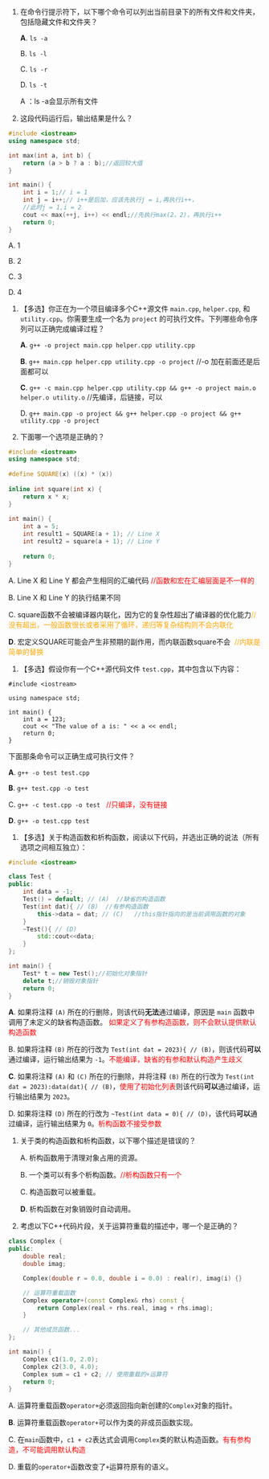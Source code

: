 1. 在命令行提示符下，以下哪个命令可以列出当前目录下的所有文件和文件夹，包括隐藏文件和文件夹？

   **A**. `ls -a`

   B. `ls -l`

   C. `ls -r`

   D. `ls -t`

   A ：ls -a会显示所有文件

1. 这段代码运行后，输出结果是什么？

```cpp
#include <iostream>
using namespace std;

int max(int a, int b) {
    return (a > b ? a : b);//返回较大值
}

int main() {
    int i = 1;// i = 1
    int j = i++;// i++是后加，应该先执行j = i,再执行i++，
    //此时j = 1,i = 2
    cout << max(++j, i++) << endl;//先执行max(2，2)，再执行i++
    return 0;
}
```

A. 1

B. 2

C. 3

D. 4

1. 【多选】你正在为一个项目编译多个C++源文件 `main.cpp`, `helper.cpp`, 和 `utility.cpp`。你需要生成一个名为 `project` 的可执行文件。下列哪些命令序列可以正确完成编译过程？

   **A**. `g++ -o project main.cpp helper.cpp utility.cpp`

   **B**. `g++ main.cpp helper.cpp utility.cpp -o project`  //-o 加在前面还是后面都可以

   **C**. `g++ -c main.cpp helper.cpp utility.cpp && g++ -o project main.o helper.o utility.o`   //先编译，后链接，可以

   D. `g++ main.cpp -o project && g++ helper.cpp -o project && g++ utility.cpp -o project`

2. 下面哪一个选项是正确的？

```cpp
#include <iostream>  
using namespace std;  
  
#define SQUARE(x) ((x) * (x))  
  
inline int square(int x) {  
    return x * x;  
}  
  
int main() {  
    int a = 5;  
    int result1 = SQUARE(a + 1); // Line X  
    int result2 = square(a + 1); // Line Y  
  
    return 0;  
}  
```

A. Line X 和 Line Y 都会产生相同的汇编代码  <font color='red'>//函数和宏在汇编层面是不一样的</font>

B. Line X 和 Line Y 的执行结果不同

C. square函数不会被编译器内联化，因为它的复杂性超出了编译器的优化能力<font color='orange'>//没有超出，一般函数很长或者采用了循环，递归等复杂结构则不会内联化</font>

**D**. 宏定义SQUARE可能会产生非预期的副作用，而内联函数square不会<font color='orange'>  //内联是简单的替换</font>

1. 【多选】假设你有一个C++源代码文件 `test.cpp`，其中包含以下内容：

```none
#include <iostream>

using namespace std;

int main() {
    int a = 123;
    cout << "The value of a is: " << a << endl;
    return 0;
}
```

下面那条命令可以正确生成可执行文件？

**A**. `g++ -o test test.cpp`

**B**. `g++ test.cpp -o test`

C. `g++ -c test.cpp -o test`  <font color='red'>  //只编译，没有链接</font>

**D**. `g++ -o test.cpp test`

1. 【多选】关于构造函数和析构函数，阅读以下代码，并选出正确的说法（所有选项之间相互独立）：

```cpp
#include <iostream>

class Test {
public:
    int data = -1;
    Test() = default; // (A)  //缺省的构造函数
    Test(int dat){ // (B)  //有参构造函数
        this->data = dat; // (C)   //this指针指向的是当前调用函数的对象
    }
    ~Test(){ // (D)
        std::cout<<data;
    }
};

int main() {
    Test* t = new Test();//初始化对象指针
    delete t;//销毁对象指针
    return 0;
}
```

**A**. 如果将注释 `(A)` 所在的行删除，则该代码**无法**通过编译，原因是 `main` 函数中调用了未定义的缺省构造函数。 <font color='red'>如果定义了有参构造函数，则不会默认提供默认构造函数</font>

B. 如果将注释 `(B)` 所在的行改为 `Test(int dat = 2023){ // (B)`，则该代码**可以**通过编译，运行输出结果为 `-1`。<font color='red'>不能编译，缺省的有参和默认构造产生歧义</font>

**C**. 如果将注释 `(A)` 和 `(C)` 所在的行删除，并将注释 `(B)` 所在的行改为 `Test(int dat = 2023):data(dat){ // (B)`，<font color='red'>使用了初始化列表</font>则该代码**可以**通过编译，运行输出结果为 `2023`。

D. 如果将注释 `(D)` 所在的行改为 `~Test(int data = 0){ // (D)`，该代码**可以**通过编译，运行输出结果为 `0`。<font color='red'>析构函数不接受参数</font>

1. 关于类的构造函数和析构函数，以下哪个描述是错误的？

   A. 析构函数用于清理对象占用的资源。

   B. 一个类可以有多个析构函数。<font color='red'>//析构函数只有一个</font>

   C. 构造函数可以被重载。

   **D**. 析构函数在对象销毁时自动调用。

2. 考虑以下C++代码片段，关于运算符重载的描述中，哪一个是正确的？

```cpp
class Complex {  
public:  
    double real;  
    double imag;  

    Complex(double r = 0.0, double i = 0.0) : real(r), imag(i) {}  

    // 运算符重载函数  
    Complex operator+(const Complex& rhs) const {  
        return Complex(real + rhs.real, imag + rhs.imag);  
    }  

    // 其他成员函数...  
};  

int main() {  
    Complex c1(1.0, 2.0);  
    Complex c2(3.0, 4.0);  
    Complex sum = c1 + c2; // 使用重载的+运算符  
    return 0;  
}
```

A. 运算符重载函数`operator+`必须返回指向新创建的`Complex`对象的指针。

**B**. 运算符重载函数`operator+`可以作为类的非成员函数实现。

C. 在`main`函数中，`c1 + c2`表达式会调用`Complex`类的默认构造函数。<font color='red'>有有参构造，不可能调用默认构造</font>

D. 重载的`operator+`函数改变了`+`运算符原有的语义。